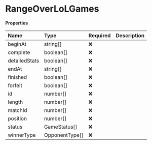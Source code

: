 # RangeOverLoLGames

**Properties**

| Name          | Type           | Required | Description |
| :------------ | :------------- | :------- | :---------- |
| beginAt       | string[]       | ❌       |             |
| complete      | boolean[]      | ❌       |             |
| detailedStats | boolean[]      | ❌       |             |
| endAt         | string[]       | ❌       |             |
| finished      | boolean[]      | ❌       |             |
| forfeit       | boolean[]      | ❌       |             |
| id            | number[]       | ❌       |             |
| length        | number[]       | ❌       |             |
| matchId       | number[]       | ❌       |             |
| position      | number[]       | ❌       |             |
| status        | GameStatus[]   | ❌       |             |
| winnerType    | OpponentType[] | ❌       |             |
